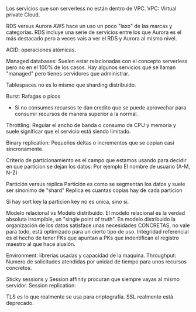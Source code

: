 Los servicios que son serverless no están dentro de VPC.
VPC: Virtual private Cloud.

RDS versus Aurora
AWS hace un uso un poco "laxo" de las marcas y categorías. RDS incluye una serie de servicios entre los que Aurora es el más destacado pero a veces vais a ver el RDS y Aurora al mismo nivel.

ACID: operaciones atómicas.

Managed databases: Suelen estar relacionadas con el concepto serverless pero no en el 100% de los casos. Hay algunos servicios que se llaman "managed" pero tienes servidores que administrar.

Tablespaces no es lo mismo que sharding distribuido.

Burst: Rafagas o picos
*   Si no consumes recursos te dan credito que se puede aprovechar para consumir recursos de manera superior a la normal.

Throttling: Regular el ancho de banda o consumo de CPU y memoria y suele significar que el servicio está siendo limitado.

Binary replication: Pequeños deltas o incrementos que se copian casi sincronamente.

Criterio de particionamiento es el campo que estamos usando para decidir en que particion se dejan los datos:
    Por ejemplo El nombre de usuario (A-M, N-Z)

Partición versus réplica
    Partición es como se segmentan los datos y suele ser sinonimo de "shard"
    Replica es cuantas copias hay de cada particion

Si hay sort key la particion key no es unica, sino si.

Modelo relacional vs Modelo distribuido.
    El modelo relacional es la verdad absoluta irrompible, un "single point of truth".
    En modelo distribuido la organización de los datos satisface unas necesidades CONCRETAS, no vale para todo, está optimizado para un cierto tipo de uso.
Integridad referencial es el hecho de tener FKs que apuntan a PKs que indentifican el registro maestro al que hace alusión.

Environment: librerias usadas y capacidad de la maquina.
Throughput: Numero de solicitudes atendidas por unidad de tiempo para unos recursos concretos.

Sticky sessions y Session affinity procuran que siempre vayas al mismo servidor.
Session replication: 

TLS es lo que realmente se usa para criptografía. SSL realmente está deprecado.